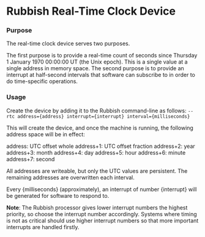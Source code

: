 # Rubbish Real-Time Clock Device

### Purpose

The real-time clock device serves two purposes.

The first purpose is to provide a real-time count of seconds since Thursday 1 January 1970 00:00:00 UT (the Unix
epoch). This is a single value at a single address in memory space. The second purpose is to provide an
interrupt at half-second intervals that software can subscribe to in order to do time-specific operations.

### Usage

Create the device by adding it to the Rubbish command-line as follows:
`--rtc address={address} interrupt={interrupt} interval={milliseconds}`

This will create the device, and once the machine is running, the following address space will be in effect:

address: UTC offset whole
address+1: UTC offset fraction
address+2: year
address+3: month
address+4: day
address+5: hour
address+6: minute
address+7: second

All addresses are writeable, but only the UTC values are persistent.  The remaining addresses are overwritten each interval.

Every {milliseconds} (approximately), an interrupt of number {interrupt} will
be generated for software to respond to.

**Note**: The Rubbish processor gives lower interrupt numbers the highest priority, so choose the interrupt
number accordingly. Systems where timing is not as critical should use higher interrupt numbers so that
more important interrupts are handled firstly.


